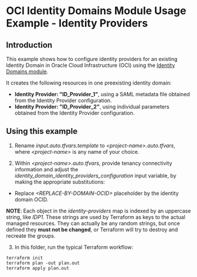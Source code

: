 # OCI Identity Domains Module Usage Example - Identity Providers
## Introduction

This example shows how to configure identity providers for an existing Identity Domain in Oracle Cloud Infrastructure (OCI) using the [Identity Domains module](../../README.md).

It creates the following resources in one preexisting identity domain:

- **Identity Provider: "ID_Provider_1"**, using a SAML metadata file obtained from the Identity Provider configuration.
- **Identity Provider: "ID_Provider_2"**, using individual parameters obtained from the Identity Provider configuration.

## Using this example
1. Rename *input.auto.tfvars.template* to *\<project-name\>.auto.tfvars*, where *\<project-name\>* is any name of your choice.

2. Within *\<project-name\>.auto.tfvars*, provide tenancy connectivity information and adjust the *identity_domain_identity_providers_configuration* input variable, by making the appropriate substitutions:
- Replace *\<REPLACE-BY-DOMAIN-OCID>* placeholder by the identity domain OCID.

**NOTE**: Each object in the *identity-providers* map is indexed by an uppercase string, like *IDP1*. These strings are used by Terraform as keys to the actual managed resources. They can actually be any random strings, but once defined they **must not be changed**, or Terraform will try to destroy and recreate the groups.

3. In this folder, run the typical Terraform workflow:
```
terraform init
terraform plan -out plan.out
terraform apply plan.out
```